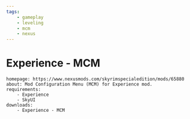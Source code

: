 ```yaml
---
tags:
    - gameplay
    - leveling
    - mcm
    - nexus
---
```


# Experience - MCM

```project_info
homepage: https://www.nexusmods.com/skyrimspecialedition/mods/65880
about: Mod Configuration Menu (MCM) for Experience mod.
requirements:
    - Experience
    - SkyUI
downloads:
    - Experience - MCM
```
